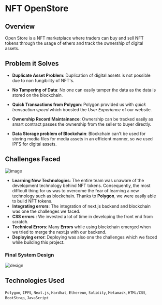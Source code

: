# NFT OpenStore

## Overview

Open Store is a NFT marketplace where traders can buy and sell NFT tokens through the usage of ethers and track the ownership of digital assets.

## Problem it Solves

* **Duplicate Asset Problem**: Duplication of digital assets is not possible due to non fungibility of NFT's.

* **No Tampering of Data**: No one can easily tamper the data as the data is stored on the blockchain.

* **Quick Transactions from Polygon**: Polygon provided us with *quick transaction speed* which boosted the *User Experience* of our website.

* **Ownership Record Maintainance**: Ownership can be tracked easily as smart contract passes the ownership from the seller to buyer directly.

* **Data Storage problem of Blockchain**: Blockchain can't be used for storing media files for media assets in an efficient manner, so we used IPFS for digital assets.

## Challenges Faced

![image](https://res.cloudinary.com/dnv3ztqf1/image/upload/v1632647684/devathon/1_hu7TeBZ7lX4BTzUVLIhQJQ_u0vhgp.png)

* **Learning New Technologies**: The entire team was unaware of the development technology behind NFT tokens. Consequently, the most difficult thing for us was to overcome the fear of learning a new technology such as blockchain. Thanks to **Polygon**, we were easily able to build NFT tokens.
* **Integrating errors**: The integration of next.js backend and blockchain was one the challenges we faced.
* **CSS errors** : We invested a lot of time in developing the front end from scratch.
* **Technical Errors**: Many **Errors** while using blockchain emerged when we tried to merge the next.js with our backend.
* **Deploying error**:  Deploying was also one the challenges which we faced while building this project.

### **Final System Design**

![design](https://res.cloudinary.com/dnv3ztqf1/image/upload/v1632645360/devathon/design.jpg)

## Technologies Used

`Polygon`, `IPFS`, `Next.js`, `Hardhat`, `Ethereum`, `Solidity`, `Metamask`, `HTML/CSS`, `BootStrap`, `JavaScript`
